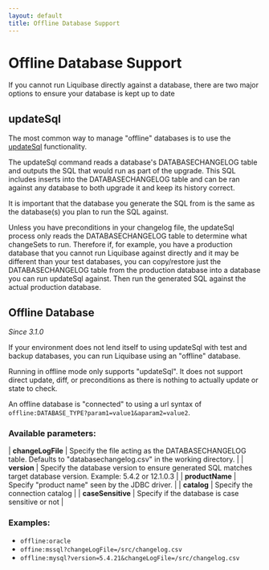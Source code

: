 ```yaml
---
layout: default
title: Offline Database Support
---
```


# Offline Database Support #

If you cannot run Liquibase directly against a database, there are two major options to ensure your database is kept up to date

## updateSql

The most common way to manage "offline" databases is to use the <a href="sql_output.html">updateSql</a> functionality.

The updateSql command reads a database's DATABASECHANGELOG table and outputs the SQL that would run as part of the upgrade.
This SQL includes inserts into the DATABASECHANGELOG table and can be ran against any database to both upgrade it and keep its history correct.

It is important that the database you generate the SQL from is the same as the database(s) you plan to run the SQL against.

Unless you have preconditions in your changelog file, the updateSql process only reads the DATABASECHANGELOG table to determine what changeSets to run.
Therefore if, for example, you have a production database that you cannot run Liquibase against directly and it may be different than your test databases,
you can copy/restore just the DATABASECHANGELOG table from the production database into a database you can run updateSql against. Then run the generated SQL against the actual production database.

## Offline Database

_Since 3.1.0_

If your environment does not lend itself to using updateSql with test and backup databases, you can run Liquibase using an "offline" database.

Running in offline mode only supports "updateSql". It does not support direct update, diff, or preconditions as there is nothing to actually update or state to check.

An offline database is "connected" to using a url syntax of `offline:DATABASE_TYPE?param1=value1&aparam2=value2`.

### Available parameters:

| **changeLogFile** |  Specify the file acting as the DATABASECHANGELOG table. Defaults to "databasechangelog.csv" in the working directory.  |
| **version** |  Specify the database version to ensure generated SQL matches target database version. Example: 5.4.2 or 12.1.0.3 |
| **productName** | Specify "product name" seen by the JDBC driver. |
| **catalog** | Specify the connection catalog |
| **caseSensitive** | Specify if the database is case sensitive or not |

### Examples:

- `offline:oracle`
- `offine:mssql?changeLogFile=/src/changelog.csv`
- `offline:mysql?version=5.4.21&changeLogFile=/src/changelog.csv`